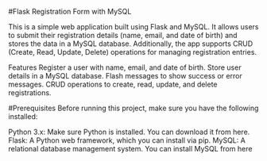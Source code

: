 #Flask Registration Form with MySQL

This is a simple web application built using Flask and MySQL. It allows users to submit their registration details (name, email, and date of birth) and stores the data in a MySQL database. Additionally, the app supports CRUD (Create, Read, Update, Delete) operations for managing registration entries.

Features
Register a user with name, email, and date of birth.
Store user details in a MySQL database.
Flash messages to show success or error messages.
CRUD operations to create, read, update, and delete registrations.

#Prerequisites
Before running this project, make sure you have the following installed:

Python 3.x: Make sure Python is installed. You can download it from here.
Flask: A Python web framework, which you can install via pip.
MySQL: A relational database management system. You can install MySQL from here
